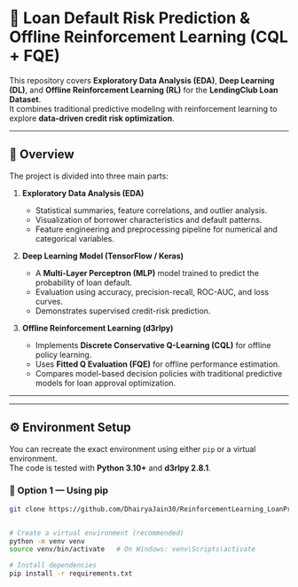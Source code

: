 # 🧠 Loan Default Risk Prediction & Offline Reinforcement Learning (CQL + FQE)

This repository covers **Exploratory Data Analysis (EDA)**, **Deep Learning (DL)**, and **Offline Reinforcement Learning (RL)** for the **LendingClub Loan Dataset**.  
It combines traditional predictive modeling with reinforcement learning to explore **data-driven credit risk optimization**.

---

## 📘 Overview

The project is divided into three main parts:

1. **Exploratory Data Analysis (EDA)**
   - Statistical summaries, feature correlations, and outlier analysis.
   - Visualization of borrower characteristics and default patterns.
   - Feature engineering and preprocessing pipeline for numerical and categorical variables.

2. **Deep Learning Model (TensorFlow / Keras)**
   - A **Multi-Layer Perceptron (MLP)** model trained to predict the probability of loan default.
   - Evaluation using accuracy, precision-recall, ROC-AUC, and loss curves.
   - Demonstrates supervised credit-risk prediction.

3. **Offline Reinforcement Learning (d3rlpy)**
   - Implements **Discrete Conservative Q-Learning (CQL)** for offline policy learning.
   - Uses **Fitted Q Evaluation (FQE)** for offline performance estimation.
   - Compares model-based decision policies with traditional predictive models for loan approval optimization.

---


---

## ⚙️ Environment Setup

You can recreate the exact environment using either `pip` or a virtual environment.  
The code is tested with **Python 3.10+** and **d3rlpy 2.8.1**.

### 🧰 Option 1 — Using pip
```bash
git clone https://github.com/DhairyaJain30/ReinforcementLearning_LoanPredictor


# Create a virtual environment (recommended)
python -m venv venv
source venv/bin/activate   # On Windows: venv\Scripts\activate

# Install dependencies
pip install -r requirements.txt


